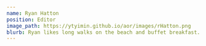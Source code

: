 ```yaml
---
name: Ryan Hatton
position: Editor
image_path: https://ytyimin.github.io/aor/images/rHatton.png
blurb: Ryan likes long walks on the beach and buffet breakfast.
---
```

